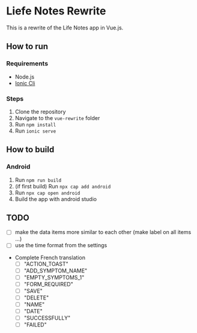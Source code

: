# Liefe Notes Rewrite

This is a rewrite of the Life Notes app in Vue.js.

## How to run

### Requirements

- Node.js
- [Ionic Cli](https://ionicframework.com/docs/intro/cli)

### Steps

1. Clone the repository
2. Navigate to the `vue-rewrite` folder
3. Run `npm install`
4. Run `ionic serve`

## How to build

### Android

1. Run `npm run build`
2. (if first build) Run `npx cap add android`
3. Run `npx cap open android`
4. Build the app with android studio

## TODO

- [ ] make the data items more similar to each other (make label on all items ...)
- [ ] use the time format from the settings
- Complete French translation
  - [ ] "ACTION_TOAST"
  - [ ] "ADD_SYMPTOM_NAME"
  - [ ] "EMPTY_SYMPTOMS_1"
  - [ ] "FORM_REQUIRED"
  - [ ] "SAVE"
  - [ ] "DELETE"
  - [ ] "NAME"
  - [ ] "DATE"
  - [ ] "SUCCESSFULLY"
  - [ ] "FAILED"

